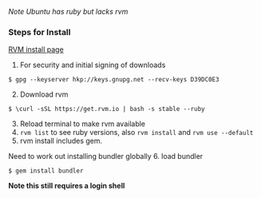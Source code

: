 *Note Ubuntu has ruby but lacks rvm*

### Steps for Install
[RVM install page](https://rvm.io/rvm/install)

1. For security and initial signing of downloads

  ```
  $ gpg --keyserver hkp://keys.gnupg.net --recv-keys D39DC0E3
  ```

2. Download rvm

  ```
  $ \curl -sSL https://get.rvm.io | bash -s stable --ruby
  ```
  
3. Reload terminal to make rvm available
4. `rvm list` to see ruby versions, also `rvm install` and `rvm use --default`
5. rvm install includes gem.

Need to work out installing bundler globally
6. load bundler
  ```
  $ gem install bundler
  ```

  
**Note this still requires a login shell**
